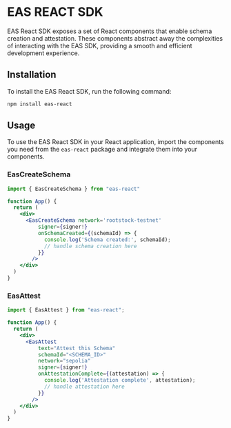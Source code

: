 # EAS REACT SDK

EAS React SDK exposes a set of React components that enable schema creation and attestation. These components abstract away the complexities of interacting with the EAS SDK, providing a smooth and efficient development experience.

## Installation

To install the EAS React SDK, run the following command:

```bash
npm install eas-react
```

## Usage

To use the EAS React SDK in your React application, import the components you need from the `eas-react` package and integrate them into your components.


### EasCreateSchema

```jsx
import { EasCreateSchema } from "eas-react"

function App() {
  return (
    <div>
      <EasCreateSchema network='rootstock-testnet'
          signer={signer!}
          onSchemaCreated={(schemaId) => {
            console.log('Schema created:', schemaId);
            // handle schema creation here
          }}
        />
    </div>
  )
}
```

### EasAttest

```jsx
import { EasAttest } from "eas-react";

function App() {
  return (
    <div>
      <EasAttest
          text="Attest this Schema"
          schemaId="<SCHEMA_ID>"
          network="sepolia"
          signer={signer!}
          onAttestationComplete={(attestation) => {
            console.log('Attestation complete', attestation);
            // handle attestation here
          }}
        />
    </div>
  )
}
```
